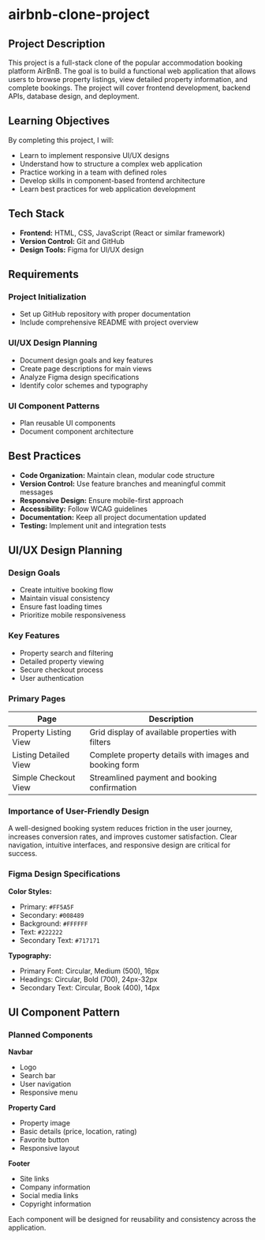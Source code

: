 # airbnb-clone-project

## Project Description

This project is a full-stack clone of the popular accommodation booking platform AirBnB. The goal is to build a functional web application that allows users to browse property listings, view detailed property information, and complete bookings. The project will cover frontend development, backend APIs, database design, and deployment.

## Learning Objectives

By completing this project, I will:

- Learn to implement responsive UI/UX designs
- Understand how to structure a complex web application
- Practice working in a team with defined roles
- Develop skills in component-based frontend architecture
- Learn best practices for web application development

## Tech Stack

- **Frontend:** HTML, CSS, JavaScript (React or similar framework)
- **Version Control:** Git and GitHub
- **Design Tools:** Figma for UI/UX design

## Requirements

### Project Initialization

- Set up GitHub repository with proper documentation
- Include comprehensive README with project overview

### UI/UX Design Planning

- Document design goals and key features
- Create page descriptions for main views
- Analyze Figma design specifications
- Identify color schemes and typography

### UI Component Patterns

- Plan reusable UI components
- Document component architecture

## Best Practices

- **Code Organization:** Maintain clean, modular code structure
- **Version Control:** Use feature branches and meaningful commit messages
- **Responsive Design:** Ensure mobile-first approach
- **Accessibility:** Follow WCAG guidelines
- **Documentation:** Keep all project documentation updated
- **Testing:** Implement unit and integration tests

## UI/UX Design Planning

### Design Goals

- Create intuitive booking flow
- Maintain visual consistency
- Ensure fast loading times
- Prioritize mobile responsiveness

### Key Features

- Property search and filtering
- Detailed property viewing
- Secure checkout process
- User authentication

### Primary Pages

| Page                   | Description                                                      |
|------------------------|------------------------------------------------------------------|
| Property Listing View  | Grid display of available properties with filters                |
| Listing Detailed View  | Complete property details with images and booking form           |
| Simple Checkout View   | Streamlined payment and booking confirmation                     |

### Importance of User-Friendly Design

A well-designed booking system reduces friction in the user journey, increases conversion rates, and improves customer satisfaction. Clear navigation, intuitive interfaces, and responsive design are critical for success.

### Figma Design Specifications

**Color Styles:**

- Primary: `#FF5A5F`
- Secondary: `#008489`
- Background: `#FFFFFF`
- Text: `#222222`
- Secondary Text: `#717171`

**Typography:**

- Primary Font: Circular, Medium (500), 16px
- Headings: Circular, Bold (700), 24px-32px
- Secondary Text: Circular, Book (400), 14px


## UI Component Pattern

### Planned Components

**Navbar**

- Logo
- Search bar
- User navigation
- Responsive menu

**Property Card**

- Property image
- Basic details (price, location, rating)
- Favorite button
- Responsive layout

**Footer**

- Site links
- Company information
- Social media links
- Copyright information

Each component will be designed for reusability and consistency across the application.
